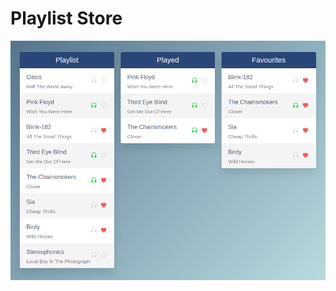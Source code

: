 # Playlist Store

![](https://raw.githubusercontent.com/varyanik/angular-examples/master/07%20-%20playlist-store/img/screenshot.png)